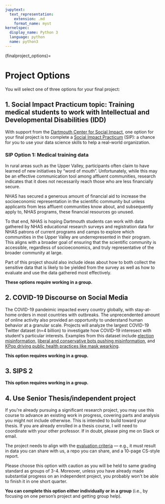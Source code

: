 ```yaml
---
jupytext:
  text_representation:
    extension: .md
    format_name: myst
kernelspec:
  display_name: Python 3
  language: python
  name: python3
---
```


(finalproject_options)=

# Project Options

You will select one of three options for your final project:


## 1. Social Impact Practicum topic: Training medical students to work with Intellectual and Developmental Disabilities (IDD)

With support from the [Dartmouth Center for Social Impact](https://students.dartmouth.edu/social-impact/), one option for your final project is to complete a [Social Impact Practicum](https://students.dartmouth.edu/social-impact/programs-initiatives/students/social-impact-practicums-sips) (SIP): a chance for you to use your data science skills to help a real-world organization. 

<!-- Your partner and data provider for the Social Impact Practicum will be the National Center for START Services (NCSS) at the Institute on Disability at University of New Hampshire (UNH). The START (Systemic, Therapeutic, Assessment, Resources, and Treatment) model advanced at UNH is a comprehensive model of service supporting the optimization of independence, treatment, and community living for individuals with IDD and mental health needs. You can find more information about the Center for Start Services [here](https://centerforstartservices.org/) and [here](https://iod.unh.edu/projects/center-start-services). To get a look at the START program in action, check out [this documentary (66 mins)](https://centerforstartservices.org/START-film).
 -->
<!-- If you choose this project option, you have two options. The first is to analyze the results of medical student training for prescribing to folks with Intellectual and Developmental Disabilities (IDD). The second is to study a large dataset on experiences and outcomes for START participants. -->

### SIP Option 1: Medical training data

In rural areas such as the Upper Valley, participants often claim to have learned of new initiatives by “word of mouth”. Unfortunately, while this may be an effective communication tool among affluent communities, research indicates that it does not necessarily reach those who are less financially secure.

NHAS has secured a generous amount of financial aid to increase the socioeconomic representation in the scientific community but unless applicants from less affluent communities know about, and subsequently apply to, NHAS programs, these financial resources go unused.

To that end, NHAS is hoping Dartmouth students can work with data gathered by NHAS educational research surveys and registration data for NHAS patrons of current programs and camps to explore which communities in the Upper Valley are underrepresented in their program. This aligns with a broader goal of ensuring that the scientific community is accessible, regardless of socioeconomics, and truly representative of the broader community at large.

Part of this project should also include ideas about how to both collect the sensitive data that is likely to be yielded from the survey as well as how to evaluate and use the data gathered most effectively.


<!-- The data cuts to an important issue in public health: *How do medical professionals interact with patients with IDD, and how can medical student training improve this?* Here is more information from the project partner:

> As part of a strategic initiative to develop best practices for prescribers who work with patients with IDD and mental health concerns (IDD_MH), NCSS/UNH has begun piloting training content with medical students (residents, fellows and second/third year medical students) at the Geisel School of Medicine at Dartmouth, the medical school and the University of Puerto Rico, and Franklin Pierce University’s Physician Assistant Program.  This includes a 6 hours of trainings based on the recently published [Integrated Mental Health Treatment Guidelines for Prescribers in Intellectual and Developmental Disabilities](https://centerforstartservices.org/IDD-MH-Prescribing-Guidelines) as well as pre- and post-evaluation data.

> The START program at UNH would like students of QSS 20 to analyze this training evaluation data to assess strengths and growth points as well as recommend changes based on the data which could improve efficacy, retention, impact, or all of the above.  (For example, the training videos which include the lived experience of individuals are already scoring higher, so that is one already-identified place where small changes to the content delivery medium could improve results).

> At present (Fall 2023), there are 200+ evaluations of 40+ medical students, and by November we expect this number to grow to 300+ evaluations from 60+ distinct medical students. -->

<!-- The training was six hours in length, and students evaluated the program by answering multiple choice and open-ended questions. You can view the [program evaluation surveys here](https://drive.google.com/drive/folders/1csAgglJta0Nbriyl358LKBwecVgKlbwb?usp=sharing) or see the [general SIP proposal](https://docs.google.com/document/d/1zctCWNn5S3PaZGCyKkKo0lnMBxiYUiDv/edit?usp=sharing&ouid=106209867651452643666&rtpof=true&sd=true) for more info.

I will update with possibilities by the end of this week. Here are a few broad directions: -->

<!--  Here are a few broad questions you could investigate if choosing this option: 

_Is this working?_

* Changes in perspectives and depth of understanding toward IDD?
* Consider training outcomes from ranking questions (e.g., with regression) and free-form text (e.g., topic models)
* Connect with participant demographics

_What training components matter most?_

* Expert presentation & best practices
* Guest speakers with personal experience of IDD
* Other training elements suggested in open-ended questions


### SIP Option 2: START Information Reporting System (SIRS)

These data include about 13,000 START participants from 2013 to 2021. The more detailed files include only the cohort of participants from 2019 to 2020. These data include: 
* Encounters with law enforcement
* Emergency visits
* Physical restraint during crises
* Demographics
* Intake info

Here are a few broad questions you could investigate if choosing this option:--> 

<!-- **Over full SIRS data**: 

* What is the composition of START participants by race, gender, and living situation, and how do these correlate with disadvantage in terms of family background, crisis events, or aggressive behavior?
* How often do START participants encounter law enforcement or exhibit aggressive or self-harming behaviors, and how have these changed over time? 
* How did trends in START participation (e.g., hospital visits) change with the COVID pandemic compared with the previous, longer time scale (back to 2010)?

**Over 2019-2020 cohort**:
General question: *How have those with disabilities fared during COVID-19 and what racial inequalities do we see in its impact?*
* Did the COVID lockdowns increase suicidal ideation over time, e.g. through decreased access to mental health support or stress related to living situations?
* Did the COVID lockdowns introduce challenges due to encounters with law enforcement, who sometimes respond inappropriately to young adults with disabilities (e.g., they may refer them to Emergency Departments with excessive frequency)?
* What themes emerge in the Family Experiences with Severe Mental Illness Scale (FEIS) open responses (e.g., through topic modeling), such as desire for higher caregiver involvement and/or caregiver receptivity to this desire---and how do these themes vary with family demographics or other background factors?

You can view the [data dictionary here](https://docs.google.com/spreadsheets/d/1HV5kl3IOzWen91LkHBcFZi3so_angRf8/edit?usp=sharing&ouid=106209867651452643666&rtpof=true&sd=true).  -->

**These options require working in a group.**

## 2. COVID-19 Discourse on Social Media

The COVID-19 pandeimic impacted every country globally, with stay-at-home orders in most countries with outbreaks. The unprecendented amount of online activity also provided an opportunity to understand human behavior at a granular scale. Projects will analyze the largest COVID-19 Twitter dataset (n=4 billion) to investigate how COVID-19 interesect with student's particular interests. Examples from this dataset include [election misinformation](https://misinforeview.hks.harvard.edu/article/covid-19-misinformation-and-the-2020-u-s-presidential-election/), [liberal and conservative bots pushing misinformation](https://www.nytimes.com/2020/10/29/technology/twitter-bots-poised-to-spread-disinformation-before-election.html), and [KPop driving public health practices like mask wearking](https://arxiv.org/pdf/2110.04149.pdf).


**This option requires working in a group.**
 
## 3. SIPS 2



**This option requires working in a group.**


## 4. Use Senior Thesis/independent project 

If you're already pursuing a significant research project, you may use this course to advance an existing work in progress, covering parts and analysis you might not include otherwise. This is intended to build toward your thesis. If you are already enrolled in a thesis course, I will need to coordinate with your other professor. If in doubt, please ping me on Slack or email.

The project needs to align with the [evaluation criteria](https://github.com/herbertfreeze/QSS_Public/blob/main/finalproj_guidelines/final_project_rubric.csv) — e.g., it must result in data you can share with us, a repo you can share, and a 10-page CS-style report.

Please choose this option with caution as you will be held to same grading standard as groups of 3-4. Moreover, unless you have already made substantial progress on an independent project, you probably won't be able to finish it in one short quarter.

**You can complete this option either individually or in a group** (i.e., by focusing on one person’s project and getting group help).